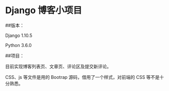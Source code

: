 # Django 博客小项目

##版本：

Django 1.10.5

Python 3.6.0

##项目：

目前实现博客列表页、文章页、评论区及提交新评论。

CSS、js 等文件是用的 Bootrap 源码，借用了一个样式，对前端的 CSS 等不是十分熟悉。
